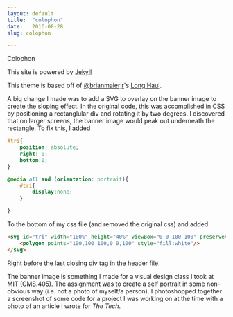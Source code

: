 ```yaml
---
layout: default
title:  "colophon"
date:   2016-08-28
slug: colophon

---
```

Colophon

This site is powered by <a href="http://jekyllrb.com">Jekyll </a>

This theme is based off of [@brianmaierjr](https://twitter.com/brianmaierjr)'s [Long Haul](https://github.com/brianmaierjr/long-haul). 

A big change I made was to add a SVG to overlay on the banner image to create the sloping effect. In the original code, this was accomplished in CSS by positioning a rectanglular div and rotating it by two degrees. I discovered that on larger screens, the banner image would peak out underneath the rectangle. To fix this, I added

```css
#tri{
    position: absolute;
    right: 0;
    bottom:0;
}

@media all and (orientation: portrait){
    #tri{
        display:none;
    }

}
```

To the bottom of my css file (and removed the original css) and added

```html
<svg id="tri" width="100%" height="40%" viewBox="0 0 100 100" preserveAspectRatio="none">
    <polygon points="100,100 100,0 0,100" style="fill:white"/>
</svg>

```

Right before the last closing div tag in the header file. 


The banner image is something I made for a visual design class I took at MIT (CMS.405). The assignment was to create a self portrait in some non-obvious way (i.e. not a photo of myself/a person). I photoshopped together a screenshot of some code for a project I was working on at the time with a photo of an article I wrote for <i>The Tech</i>. 


